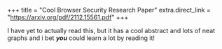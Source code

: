 +++
title = "Cool Browser Security Research Paper"
extra.direct_link = "https://arxiv.org/pdf/2112.15561.pdf"
+++

I have yet to actually read this, but it has a cool abstract and lots of neat graphs and i bet ***you*** could learn a lot by reading it!
